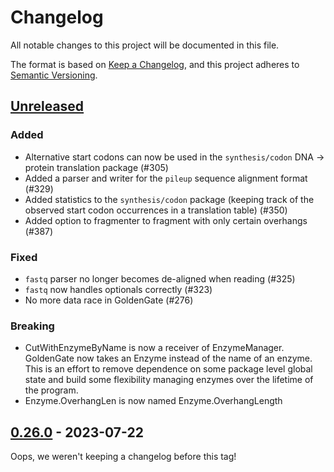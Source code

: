 # Changelog

All notable changes to this project will be documented in this file.

The format is based on [Keep a Changelog](https://keepachangelog.com/en/1.0.0/),
and this project adheres to [Semantic Versioning](https://semver.org/spec/v2.0.0.html).

## [Unreleased]

### Added
- Alternative start codons can now be used in the `synthesis/codon` DNA -> protein translation package (#305)
- Added a parser and writer for the `pileup` sequence alignment format (#329)
- Added statistics to the `synthesis/codon` package (keeping track of the observed start codon occurrences in a translation table) (#350)
- Added option to fragmenter to fragment with only certain overhangs (#387)




### Fixed
- `fastq` parser no longer becomes de-aligned when reading (#325)
- `fastq` now handles optionals correctly (#323)
-  No more data race in GoldenGate (#276)

### Breaking
- CutWithEnzymeByName is now a receiver of EnzymeManager. GoldenGate now takes an Enzyme instead of the name of an enzyme.
This is an effort to remove dependence on some package level global state and build some flexibility managing enzymes
over the lifetime of the program.
- Enzyme.OverhangLen is now named Enzyme.OverhangLength

## [0.26.0] - 2023-07-22
Oops, we weren't keeping a changelog before this tag!

[unreleased]: https://github.com/TimothyStiles/poly/compare/v0.26.0...main
[0.26.0]: https://github.com/TimothyStiles/poly/releases/tag/v0.26.0
